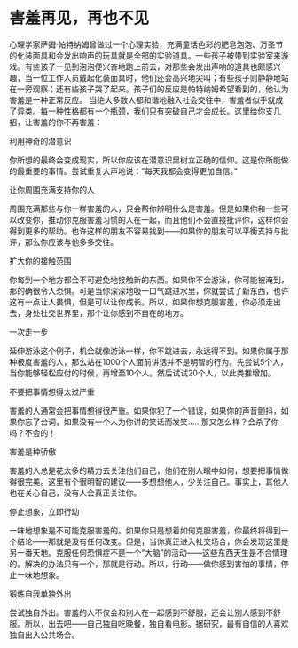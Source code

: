 # 害羞再见，再也不见

心理学家萨姆·帕特纳姆曾做过一个心理实验，充满童话色彩的肥皂泡泡、万圣节的化装面具和会发出响声的玩具就是全部的实验道具。一些孩子被带到实验室来游戏。有些孩子一见到泡泡便兴奋地跑上前去，对那些会发出声响的道具也颇感兴趣，当一位工作人员戴起化装面具时，他们还会高兴地尖叫；有些孩子则静静地站在一旁观察；还有些孩子哭了起来。孩子们的反应是帕特纳姆希望看到的，他认为 害羞是一种正常反应。 当绝大多数人都和谐地融入社会交往中，害羞者似乎就成了异类。每一种性格都有一个瓶颈，我们只有突破自己才会成长。这里给你支几招，让害羞的你不再害羞： 

利用神奇的潜意识 

你所想的最终会变成现实，所以你应该在潜意识里树立正确的信仰。这是你所能做的最重要的事情。尝试重复大声地说：“每天我都会变得更加自信。” 

让你周围充满支持你的人 

周围充满那些与你一样害羞的人，只会帮你辨明什么是害羞。但是如果你和一些可以改变你，推动你克服害羞习惯的人在一起，而且他们不会直接批评你，这样你会得到更多的帮助。也许这样的朋友不容易找到——如果你的朋友可以平衡支持与批评，那么你应该与他多多交往。 

扩大你的接触范围 

你每到一个地方都会不可避免地接触新的东西。如果你不会游泳，你可能被淹到，那的确很令人恐惧。可是当你深深地吸一口气跳进水里，你就尝试了新东西，也许这有一点让人畏惧，但是可以让你成长。所以，如果你想克服害羞，你必须走出去，身处社交世界里，那个让你感到不自在的地方。 

一次走一步 

延伸游泳这个例子，机会就像游泳一样，你不跳进去，永远得不到。如果你属于那种极度害羞的人，那么站在1000个人面前讲话并不是明智的行为。先尝试5个人，当你能够轻松应付的时候，再增至10个人。然后试试20个人，以此类推增加。 

不要把事情想得太过严重 

害羞的人通常会把事情想得很严重。如果你犯了一个错误，如果你的声音颤抖，如果你忘了台词，如果没有一个人为你讲的笑话而发笑……那又怎么样？会杀了你吗？不会的！ 

害羞是种骄傲 

害羞的人总是花太多的精力去关注他们自己，他们在别人眼中如何，想要把事情做得很完美。这里有个很明智的建议——多想想他人，少关注自己。事实上，其他人也在关心自己，没有人会真正关注你。 

停止想象，立即行动 

一味地想象是不可能克服害羞的。如果你只是想着如何克服害羞，你最终将得到一个结论——那就是没有任何改变。但是，当你真正进入社交场合，你会发现这里是另一番天地。克服任何恐惧症不是一个“大脑”的活动——这些东西天生是不合情理的。解决的办法只有一个，那就是行动。所以，行动——做你感到害怕的事情，停止一味地想象。 

锻炼自我单独外出 

尝试独自外出。害羞的人不仅会和别人在一起感到不舒服，还会让别人感到不舒服。所以，出去吧——自己独自吃晚餐，独自看电影。据研究，最有自信的人喜欢独自出入公共场合。